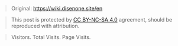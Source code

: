 
<script async src="//busuanzi.ibruce.info/busuanzi/2.3/busuanzi.pure.mini.js"></script>

<!-- 转载声明 && visit -->
> Original: <https://wiki.disenone.site/en>

> This post is protected by [CC BY-NC-SA 4.0](https://creativecommons.org/licenses/by/4.0/deed.en) agreement, should be reproduced with attribution.


<!-- 转载 -->
<div class="a2a_kit a2a_kit_size_32 a2a_default_style" data-a2a-icon-color="#4051b5">
    <a class="a2a_dd" href="https://www.addtoany.com/share"></a>
    <a class="a2a_button_copy_link"></a>
    <a class="a2a_button_wechat"></a>
    <a class="a2a_button_reddit"></a>
    <a class="a2a_button_google_gmail"></a>
    <a class="a2a_button_pocket"></a>
</div>
<script async src="https://static.addtoany.com/menu/page.js"></script>

<!-- 评论 -->
<script src="https://giscus.app/client.js"
        data-repo="disenone/wiki"
        data-repo-id="R_kgDOKz9PQg"
        data-category="Announcements"
        data-category-id="DIC_kwDOKz9PQs4Cbbvv"
        data-mapping="og:title"
        data-strict="1"
        data-reactions-enabled="1"
        data-emit-metadata="0"
        data-input-position="top"
        data-theme="preferred_color_scheme"
        data-lang="en"
        data-loading="lazy"
        crossorigin="anonymous"
        async>
</script>

<!-- visit -->
> <p class="copyright text-muted"><span id="busuanzi_container_site_uv"> <span id="busuanzi_value_site_uv"></span> Visitors. </span> <span id="busuanzi_container_site_pv"> <span id="busuanzi_value_site_pv"></span> Total Visits. </span> <span id="busuanzi_container_page_pv"> <span id="busuanzi_value_page_pv"></span> Page Visits. </span></p>
